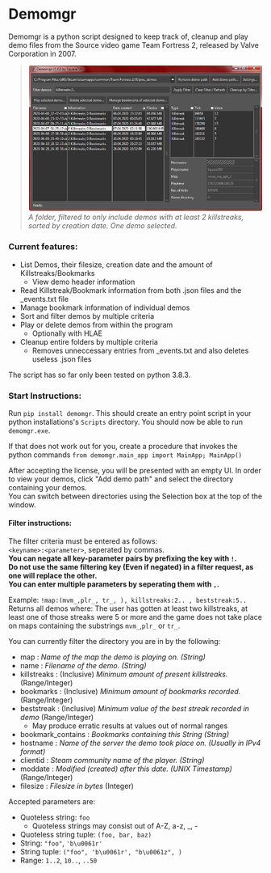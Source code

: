 # Demomgr
Demomgr is a python script designed to keep track of, cleanup and play demo files from the Source video game Team Fortress 2, released by Valve Corporation in 2007.

> ![Main program window](https://github.com/Square789/Demomgr/blob/master/img0.PNG)  
> _A folder, filtered to only include demos with at least 2 killstreaks, sorted by creation date. One demo selected._
### Current features:
* List Demos, their filesize, creation date and the amount of Killstreaks/Bookmarks
  * View demo header information
* Read Killstreak/Bookmark information from both .json files and the \_events.txt file
* Manage bookmark information of individual demos
* Sort and filter demos by multiple criteria
* Play or delete demos from within the program
  * Optionally with HLAE
* Cleanup entire folders by multiple criteria
  * Removes unneccessary entries from \_events.txt and also deletes useless .json files

The script has so far only been tested on python 3.8.3.

### Start Instructions:
Run `pip install demomgr`. This should create an entry point script in your python
installations's `Scripts` directory. You should now be able to run `demomgr.exe`.

If that does not work out for you, create a procedure that invokes the python commands
`from demomgr.main_app import MainApp; MainApp()`

After accepting the license, you will be presented with an empty UI. In order to view your demos, click "Add demo path" and select the directory containing your demos.  
You can switch between directories using the Selection box at the top of the window.  

#### Filter instructions:
The filter criteria must be entered as follows:  
`<keyname>:<parameter>`, seperated by commas.  
**You can negate all key-parameter pairs by prefixing the key with **`!`**.**  
**Do not use the same filtering key (Even if negated) in a filter request, as one will replace the other.**  
**You can enter multiple parameters by seperating them with **`,`**.**

Example: `!map:(mvm_,plr_, tr_, ), killstreaks:2.. , beststreak:5.. `  
Returns all demos where: The user has gotten at least two killstreaks, at least one of those streaks were 5 or more and the game does not take place on maps containing the substrings `mvm_`,`plr_` or `tr_`.  

You can currently filter the directory you are in by the following:
 * map : _Name of the map the demo is playing on. (String)_
 * name : _Filename of the demo. (String)_
 * killstreaks : (Inclusive) _Minimum amount of present killstreaks._ (Range/Integer)
 * bookmarks : (Inclusive) _Minimum amount of bookmarks recorded._ (Range/Integer)
 * beststreak : (Inclusive) _Minimum value of the best streak recorded in demo_ (Range/Integer)
   * May produce erratic results at values out of normal ranges
 * bookmark_contains : _Bookmarks containing this String (String)_
 * hostname : _Name of the server the demo took place on. (Usually in IPv4 format)_
 * clientid : _Steam community name of the player. (String)_
 * moddate : _Modified (created) after this date. (UNIX Timestamp)_ (Range/Integer)
 * filesize : _Filesize in bytes_ (Integer)

Accepted parameters are:
 * Quoteless string: `foo`
   * Quoteless strings may consist out of A-Z, a-z, \_, -
 * Quoteless string tuple: `(foo, bar, baz)`
 * String: `"foo"`, `'b\u0061r'`
 * String tuple: `("foo", 'b\u0061r', "b\u0061z", )`
 * Range: `1..2`, `10..`, `..50`  
 
